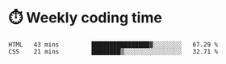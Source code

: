 
# :stopwatch: Weekly coding time
<!--START_SECTION:waka-->

```text
HTML   43 mins         ████████████████▓░░░░░░░░   67.29 %
CSS    21 mins         ████████▒░░░░░░░░░░░░░░░░   32.71 %
```

<!--END_SECTION:waka-->


<!-- <p> <img src="https://github-readme-stats.vercel.app/api?username=cozgerest&show_icons=true&hide_border=false" />  </p> -->

